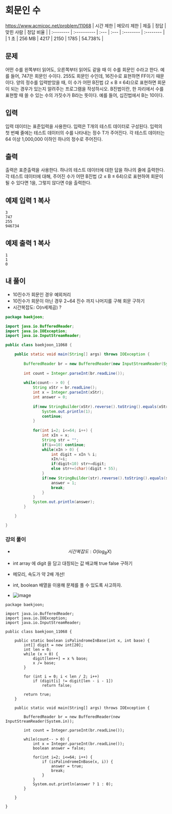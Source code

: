 # 회문인 수  
https://www.acmicpc.net/problem/11068
| 시간 제한 | 메모리 제한 | 제출 | 정답 | 맞힌 사람 | 정답 비율 |
| :-------- | :---------- | :--- | :--- | :-------- | :-------- |
| 1 초      | 256 MB      | 4217 | 2150 | 1785      | 54.738%   |

## 문제

어떤 수를 왼쪽부터 읽어도, 오른쪽부터 읽어도 같을 때 이 수를 회문인 수라고 한다. 예를 들어, 747은 회문인 수이다. 255도 회문인 수인데, 16진수로 표현하면 FF이기 때문이다. 양의 정수를 입력받았을 때, 이 수가 어떤 B진법 (2 ≤ B ≤ 64)으로 표현하면 회문이 되는 경우가 있는지 알려주는 프로그램을 작성하시오. B진법이란, 한 자리에서 수를 표현할 때 쓸 수 있는 수의 가짓수가 B라는 뜻이다. 예를 들어, 십진법에서 B는 10이다. 

## 입력

입력 데이터는 표준입력을 사용한다. 입력은 T개의 테스트 데이터로 구성된다. 입력의 첫 번째 줄에는 테스트 데이터의 수를 나타내는 정수 T가 주어진다. 각 테스트 데이터는 64 이상 1,000,000 이하인 하나의 정수로 주어진다.

## 출력

출력은 표준출력을 사용한다. 하나의 테스트 데이터에 대한 답을 하나의 줄에 출력한다. 각 테스트 데이터에 대해, 주어진 수가 어떤 B진법 (2 ≤ B ≤ 64)으로 표현하여 회문이 될 수 있다면 1을, 그렇지 않다면 0을 출력한다.

## 예제 입력 1 복사

```
3
747
255
946734
```

## 예제 출력 1 복사

```
1
1
0
```



## 내 풀이

* 10진수가 회문인 경우 예외처리
* 10진수가 회문이 아닌 경우 2~64 진수 까지 나머지를 구해 회문 구하기
* 시간복잡도: O(n세제곱) ?

```java
package baekjoon;

import java.io.BufferedReader;
import java.io.IOException;
import java.io.InputStreamReader;

public class baekjoon_11068 {

	public static void main(String[] args) throws IOException {
		
		BufferedReader br = new BufferedReader(new InputStreamReader(System.in));
		
		int count = Integer.parseInt(br.readLine());
		
		while(count-- > 0) {
			String xStr = br.readLine();
			int x = Integer.parseInt(xStr);
			int answer = 0;
			
			if(new StringBuilder(xStr).reverse().toString().equals(xStr)) {
				System.out.println(1);
				continue;
			}
			
			for(int i=2; i<=64; i++) {
				int xIn = x;
				String str = "";
				if(i==10) continue;
				while(xIn > 0) {
					int digit = xIn % i;
					xIn/=i;
					if(digit<10) str+=digit;
					else str+=(char)(digit + 55);
				}
				if(new StringBuilder(str).reverse().toString().equals(str)) {
					answer = 1;
					break;
				}
			}
			System.out.println(answer);
		}

	}

}

```



### 강의 풀이

* $$
  시간복잡도: O(log_{B}X)
  $$

* int array 에 digit 을 담고 대칭되는 값 배교해 true false 구하기

* 메모리, 속도가 약 2배 개선!

* int, boolean 배열을 이용해 문제를 풀 수 있도록 사고하자.

* ![image](https://github.com/crimsorry/JAVA_coding_test/assets/31988854/66ea9a74-0ed9-43fb-8f9e-b6b0b5bd8465)

```
package baekjoon;

import java.io.BufferedReader;
import java.io.IOException;
import java.io.InputStreamReader;

public class baekjoon_11068 {
	
	public static boolean isPalindromeInBase(int x, int base) {
		int[] digit = new int[20];
        int len = 0;
        while (x > 0) {
            digit[len++] = x % base;
            x /= base;
        }

        for (int i = 0; i < len / 2; i++)
            if (digit[i] != digit[len - i - 1])
                return false;
		
		return true;
	}

	public static void main(String[] args) throws IOException {
		
		BufferedReader br = new BufferedReader(new InputStreamReader(System.in));
		
		int count = Integer.parseInt(br.readLine());
		
		while(count-- > 0) {
			int x = Integer.parseInt(br.readLine());
			boolean answer = false;
			
			for(int i=2; i<=64; i++) {
				if (isPalindromeInBase(x, i)) {
					answer = true;
                    break;
                }
			}
			System.out.println(answer ? 1 : 0);
		}

	}

}

```

